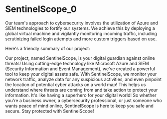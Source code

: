 # SentinelScope_0
Our team's approach to cybersecurity involves the utilization of Azure and SIEM technologies to fortify our systems. We achieve this by deploying a global virtual machine and vigilantly monitoring incoming traffic, including scrutinizing failed login attempts and more custom triggers based on use.  

Here's a friendly summary of our project:

Our project, named SentinelScope, is your digital guardian against online threats!  Using cutting-edge technology like Microsoft Azure and SIEM (Security Information and Event Management), we've created a powerful tool to keep your digital assets safe. With SentinelScope, we monitor your network traffic, analyze data for any suspicious activities, and even pinpoint the location of potential cyber attacks on a world map! This helps us understand where threats are coming from and take action to protect your information. It's like having a superhero for your digital world! So whether you're a business owner, a cybersecurity professional, or just someone who wants peace of mind online, SentinelScope is here to keep you safe and secure. Stay protected with SentinelScope!
